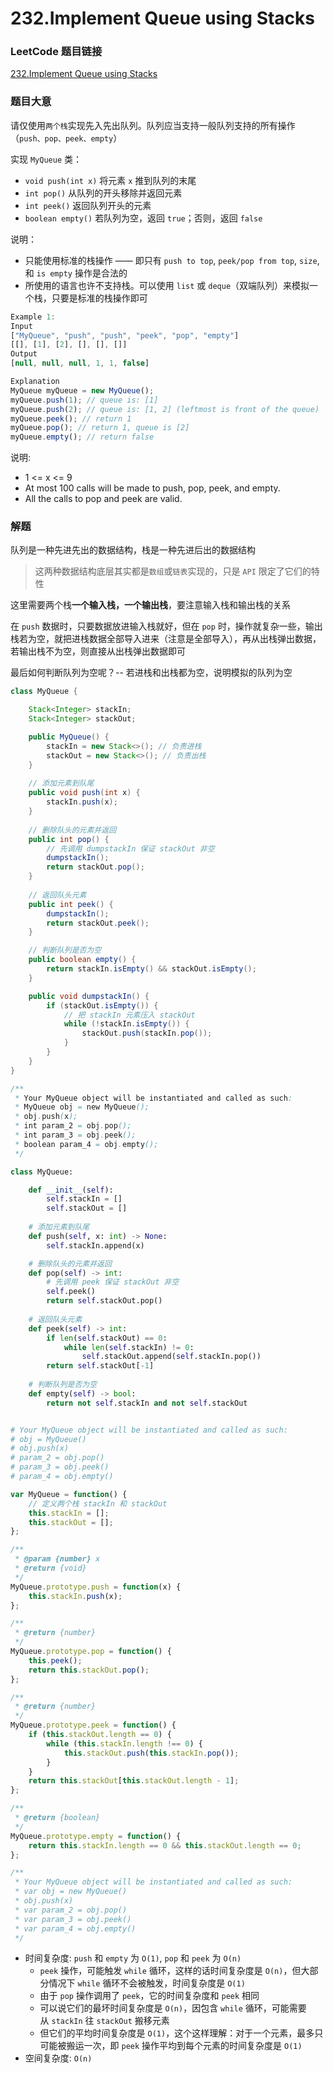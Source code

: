 # 232.Implement Queue using Stacks

### LeetCode 题目链接

[232.Implement Queue using Stacks](https://leetcode.com/problems/implement-queue-using-stacks/)

### 题目大意

请仅使用`两个栈`实现先入先出队列。队列应当支持一般队列支持的所有操作（`push、pop、peek、empty`）

实现 `MyQueue` 类：
- `void push(int x)` 将元素 `x` 推到队列的末尾
- `int pop()` 从队列的开头移除并返回元素
- `int peek()` 返回队列开头的元素
- `boolean empty()` 若队列为空，返回 `true`；否则，返回 `false`

说明：
- 只能使用标准的栈操作 —— 即只有 `push to top`, `peek/pop from top`, `size`, 和 `is empty` 操作是合法的
- 所使用的语言也许不支持栈。可以使用 `list` 或 `deque`（双端队列）来模拟一个栈，只要是标准的栈操作即可

```js
Example 1:
Input
["MyQueue", "push", "push", "peek", "pop", "empty"]
[[], [1], [2], [], [], []]
Output
[null, null, null, 1, 1, false]

Explanation
MyQueue myQueue = new MyQueue();
myQueue.push(1); // queue is: [1]
myQueue.push(2); // queue is: [1, 2] (leftmost is front of the queue)
myQueue.peek(); // return 1
myQueue.pop(); // return 1, queue is [2]
myQueue.empty(); // return false
```

说明:
- 1 <= x <= 9
- At most 100 calls will be made to push, pop, peek, and empty.
- All the calls to pop and peek are valid.

### 解题

队列是一种先进先出的数据结构，栈是一种先进后出的数据结构
> 这两种数据结构底层其实都是`数组`或`链表`实现的，只是 `API` 限定了它们的特性

这里需要两个栈**一个输入栈，一个输出栈**，要注意输入栈和输出栈的关系

在 `push` 数据时，只要数据放进输入栈就好，但在 `pop` 时，操作就复杂一些，输出栈若为空，就把进栈数据全部导入进来（注意是全部导入），再从出栈弹出数据，若输出栈不为空，则直接从出栈弹出数据即可

最后如何判断队列为空呢？-- 若进栈和出栈都为空，说明模拟的队列为空

```java
class MyQueue {

    Stack<Integer> stackIn;
    Stack<Integer> stackOut;

    public MyQueue() {
        stackIn = new Stack<>(); // 负责进栈
        stackOut = new Stack<>(); // 负责出栈
    }
    
    // 添加元素到队尾
    public void push(int x) {
        stackIn.push(x);
    }
    
    // 删除队头的元素并返回
    public int pop() {
        // 先调用 dumpstackIn 保证 stackOut 非空
        dumpstackIn();
        return stackOut.pop();
    }
    
    // 返回队头元素
    public int peek() {
        dumpstackIn();
        return stackOut.peek();
    }

    // 判断队列是否为空
    public boolean empty() {
        return stackIn.isEmpty() && stackOut.isEmpty();
    }

    public void dumpstackIn() {
        if (stackOut.isEmpty()) {
            // 把 stackIn 元素压入 stackOut
            while (!stackIn.isEmpty()) {
                stackOut.push(stackIn.pop());
            }
        }
    }
}

/**
 * Your MyQueue object will be instantiated and called as such:
 * MyQueue obj = new MyQueue();
 * obj.push(x);
 * int param_2 = obj.pop();
 * int param_3 = obj.peek();
 * boolean param_4 = obj.empty();
 */
```
```python
class MyQueue:

    def __init__(self):
        self.stackIn = []
        self.stackOut = []
    
    # 添加元素到队尾
    def push(self, x: int) -> None:
        self.stackIn.append(x)

    # 删除队头的元素并返回
    def pop(self) -> int:
        # 先调用 peek 保证 stackOut 非空
        self.peek()
        return self.stackOut.pop()
    
    # 返回队头元素
    def peek(self) -> int:
        if len(self.stackOut) == 0:
            while len(self.stackIn) != 0:
                self.stackOut.append(self.stackIn.pop())
        return self.stackOut[-1]
    
    # 判断队列是否为空
    def empty(self) -> bool:
        return not self.stackIn and not self.stackOut


# Your MyQueue object will be instantiated and called as such:
# obj = MyQueue()
# obj.push(x)
# param_2 = obj.pop()
# param_3 = obj.peek()
# param_4 = obj.empty()
```
```js
var MyQueue = function() {
    // 定义两个栈 stackIn 和 stackOut
    this.stackIn = [];
    this.stackOut = [];
};

/** 
 * @param {number} x
 * @return {void}
 */
MyQueue.prototype.push = function(x) {
    this.stackIn.push(x);
};

/**
 * @return {number}
 */
MyQueue.prototype.pop = function() {
    this.peek();
    return this.stackOut.pop();
};

/**
 * @return {number}
 */
MyQueue.prototype.peek = function() {
    if (this.stackOut.length == 0) {
        while (this.stackIn.length !== 0) {
            this.stackOut.push(this.stackIn.pop());
        }
    }
    return this.stackOut[this.stackOut.length - 1];
};

/**
 * @return {boolean}
 */
MyQueue.prototype.empty = function() {
    return this.stackIn.length == 0 && this.stackOut.length == 0;
};

/** 
 * Your MyQueue object will be instantiated and called as such:
 * var obj = new MyQueue()
 * obj.push(x)
 * var param_2 = obj.pop()
 * var param_3 = obj.peek()
 * var param_4 = obj.empty()
 */
```

- 时间复杂度: `push` 和 `empty` 为 `O(1)`, `pop` 和 `peek` 为 `O(n)`
  - `peek` 操作，可能触发 `while` 循环，这样的话时间复杂度是 `O(n)`，但大部分情况下 `while` 循环不会被触发，时间复杂度是 `O(1)`
  - 由于 `pop` 操作调用了 `peek`，它的时间复杂度和 `peek` 相同
  - 可以说它们的最坏时间复杂度是 `O(n)`，因包含 `while` 循环，可能需要从 `stackIn` 往 `stackOut` 搬移元素
  - 但它们的平均时间复杂度是 `O(1)`，这个这样理解：对于一个元素，最多只可能被搬运一次，即 `peek` 操作平均到每个元素的时间复杂度是 `O(1)`
- 空间复杂度: `O(n)`

